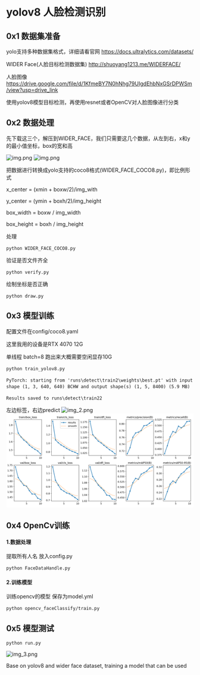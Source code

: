 
# yolov8 人脸检测识别

## 0x1 数据集准备

yolo支持多种数据集格式，详细请看官网 https://docs.ultralytics.com/datasets/

WIDER Face(人脸目标检测数据集) http://shuoyang1213.me/WIDERFACE/

人脸图像 https://drive.google.com/file/d/1KfmeBY7N0hNhg79UIgdEhbNxGSrDPWSm/view?usp=drive_link

使用yolov8模型目标检测，再使用resnet或者OpenCV对人脸图像进行分类

## 0x2 数据处理

先下载这三个，解压到WIDER_FACE，我们只需要这几个数据，从左到右，x和y的最小值坐标，box的宽和高

![img.png](runs/img2.png)
![img.png](runs/img.png)

把数据进行转换成yolo支持的coco8格式(WIDER_FACE_COCO8.py)，即比例形式

x_center = (xmin + boxw/2)/img_with

y_center = (ymin + boxh/2)/img_height

box_width = boxw / img_width

box_height = boxh / img_height

处理
```angular2html
python WIDER_FACE_COCO8.py
```

验证是否文件齐全
```angular2html
python verify.py
```

绘制坐标是否正确
```angular2html
python draw.py
```

## 0x3 模型训练
配置文件在config/coco8.yaml

这里我用的设备是RTX 4070 12G

单线程 batch=8 跑出来大概需要空闲显存10G

```angular2html
python train_yolov8.py
```
``
PyTorch: starting from 'runs\detect\train2\weights\best.pt' with input shape (1, 3, 640, 640) BCHW and output shape(s) (1, 5, 8400) (5.9 MB)
``

``
Results saved to runs\detect\train22
``

左边标签，右边predict
![img_2.png](runs/img_2.png)
![runs/detect/train2/results.png](runs/detect/train2/results.png)

## 0x4 OpenCv训练
#### 1.数据处理
提取所有人名 放入config.py
```angular2html
python FaceDataHandle.py
```
#### 2.训练模型
训练opencv的模型 保存为model.yml
```angular2html
python opencv_faceClassify/train.py
```

## 0x5 模型测试

```angular2html
python run.py
```
![img_3.png](runs/img_3.png)


Base on yolov8 and wider face dataset, training a model that can be used
